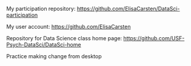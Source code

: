 
My participation repository:
https://github.com/ElisaCarsten/DataSci-participation

My user account:
https://github.com/ElisaCarsten

Repository for Data Science class home page:
https://github.com/USF-Psych-DataSci/DataSci-home

Practice making change from desktop